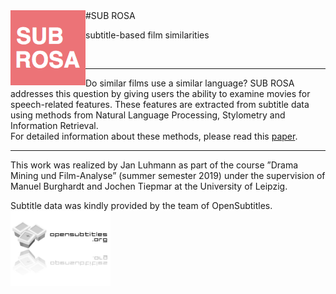 <img src="https://raw.githubusercontent.com/bbrause/subrosa/master/img/subrosa_logo.png" alt="SUB ROSA" title="SUB ROSA" height="120" align="left">
#SUB ROSA

subtitle-based film similarities 


<img src="https://img.shields.io/github/repo-size/bbrause/subrosa" alt="" title=""/>


----

Do similar films use a similar language? SUB ROSA addresses this question by giving users the ability to examine movies for  speech-related features. These features are extracted from subtitle data using methods from Natural Language Processing, Stylometry and Information Retrieval.  
For detailed information about these methods, please read this [paper](https://github.com/bbrause/subrosa/raw/master/Luhmann_2019_MovieSimilarities.pdf). 

----

This work was realized by Jan Luhmann as part of the course ”Drama Mining und Film-Analyse” (summer semester 2019) under the supervision of Manuel Burghardt and Jochen Tiepmar at the University of Leipzig.  

Subtitle data was kindly provided by the team of OpenSubtitles.  
<img src="https://raw.githubusercontent.com/bbrause/subrosa/master/img/opensubtitles_logo.png" title="OpenSubtitles" height="120"/>
